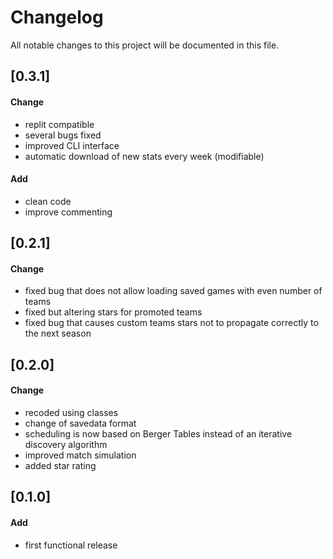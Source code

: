 # Changelog
All notable changes to this project will be documented in this file.

## [0.3.1]
#### Change 
 - replit compatible
 - several bugs fixed
 - improved CLI interface  
 - automatic download of new stats every week (modifiable)

#### Add
 - clean code 
 - improve commenting
 
## [0.2.1]
#### Change 
 - fixed bug that does not allow loading saved games with even number of teams  
 - fixed but altering stars for promoted teams  
 - fixed bug that causes custom teams stars not to propagate correctly to the next season  

## [0.2.0]
#### Change    
 - recoded using classes  
 - change of savedata format  
 - scheduling is now based on Berger Tables instead of an iterative discovery algorithm  
 - improved match simulation  
 - added star rating  

## [0.1.0]
#### Add  
 - first functional release   
